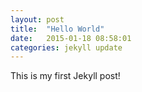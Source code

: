 ```yaml
---
layout: post
title:  "Hello World"
date:   2015-01-18 08:58:01
categories: jekyll update
---
```

This is my first Jekyll post!
